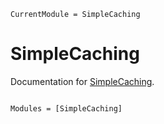 ```@meta
CurrentModule = SimpleCaching
```

# SimpleCaching

Documentation for [SimpleCaching](https://github.com/ferdiu/SimpleCaching.jl).

```@index
```

```@autodocs
Modules = [SimpleCaching]
```
